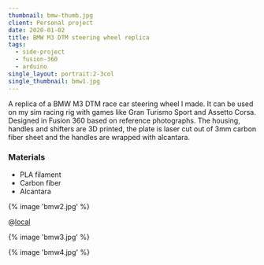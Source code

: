 ```yaml
---
thumbnail: bmw-thumb.jpg
client: Personal project
date: 2020-01-02
title: BMW M3 DTM steering wheel replica
tags:
  - side-project
  - fusion-360
  - arduino
single_layout: portrait:2-3col
single_thumbnail: bmw1.jpg
---
```


A replica of a BMW M3 DTM race car steering wheel I made. It can be used on my sim racing rig with games like Gran Turismo Sport and Assetto Corsa. Designed in Fusion 360 based on reference photographs. The housing, handles and shifters are 3D printed, the plate is laser cut out of 3mm carbon fiber sheet and the handles are wrapped with alcantara.

### Materials

- PLA filament
- Carbon fiber
- Alcantara

<div class="block gallery grid:bmw grid:full">

{% image 'bmw2.jpg' %}

@[local](explodedview.mp4)

{% image 'bmw3.jpg' %}

{% image 'bmw4.jpg' %}

</div>